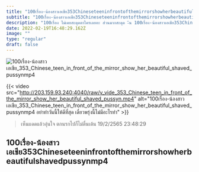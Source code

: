 ```yaml
---
title: "100เรื่อง-น้องสาวเอเชีย353Chineseteeninfrontofthemirrorshowherbeautifulshavedpussynmp4"
subtitle: "100เรื่อง-น้องสาวเอเชีย353Chineseteeninfrontofthemirrorshowherbeautifulshavedpussynmp4 เคยเห็นเรานอนยัง ถ้ายังก็มานอนกับเรา"
description: "100เรื่อง ไม่เคยสะดุดตาใครเลยอะ ส่วนมากสะดุด -ีน 100เรื่อง-น้องสาวเอเชีย353Chineseteeninfrontofthemirrorshowherbeautifulshavedpussynmp4 19/2/2565 23:48:29"
date: 2022-02-19T16:48:29.162Z
image: ""
type: "regular"
draft: false
---
```


![100เรื่อง-น้องสาวเอเชีย_353_Chinese_teen_in_front_of_the_mirror_show_her_beautiful_shaved_pussynmp4](http://203.159.93.240:4040/raw/v_vide_353_Chinese_teen_in_front_of_the_mirror_show_her_beautiful_shaved_pussyn.jpg)

{{< video src="http://203.159.93.240:4040/raw/v_vide_353_Chinese_teen_in_front_of_the_mirror_show_her_beautiful_shaved_pussyn.mp4" alt="100เรื่อง-น้องสาวเอเชีย_353_Chinese_teen_in_front_of_the_mirror_show_her_beautiful_shaved_pussynmp4 อย่าทำวันนี้ให้ดีที่สุด เดี๋ยวพรุ่งนี้ไม่มีอะไรทำ" >}}


> เห็นแดดแล้วอุ่นใจ ตกนรกไปก็ไม่ตื่นเต้น 19/2/2565 23:48:29

## 100เรื่อง-น้องสาวเอเชีย353Chineseteeninfrontofthemirrorshowherbeautifulshavedpussynmp4
